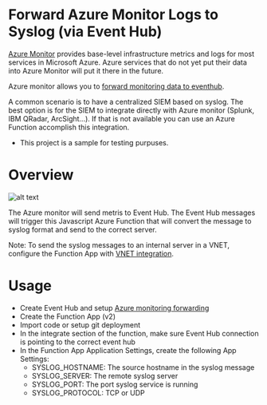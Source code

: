 # Forward Azure Monitor Logs to Syslog (via Event Hub)

[Azure Monitor](https://docs.microsoft.com/en-us/azure/monitoring-and-diagnostics/monitoring-overview-azure-monitor) provides base-level infrastructure metrics and logs for most services in Microsoft Azure. Azure services that do not yet put their data into Azure Monitor will put it there in the future.

Azure monitor allows you to [forward monitoring data to eventhub](https://azure.microsoft.com/en-us/blog/azure-monitor-send-monitoring-data-to-an-event-hub/).

A common scenario is to have a centralized SIEM based on syslog. The best option is for the SIEM to integrate directly with Azure monitor (Splunk, IBM QRadar, ArcSight...). If that is not available you can use an Azure Function accomplish this integration. 

* This project is a sample for testing purpuses.

# Overview
![alt text](https://github.com/miguelangelopereira/azuremonitor2syslog/blob/master/media/azuremonitor2syslog_overview.png "azuremonitor2syslog")

The Azure monitor will send metris to Event Hub. The Event Hub messages will trigger this Javascript Azure Function that will convert the message to syslog format and send to the correct server.

Note: To send the syslog messages to an internal server in a VNET, configure the Function App with [VNET integration](https://docs.microsoft.com/en-us/azure/app-service/web-sites-integrate-with-vnet).

# Usage
* Create Event Hub and setup [Azure monitoring forwarding](https://azure.microsoft.com/en-us/blog/azure-monitor-send-monitoring-data-to-an-event-hub/)
* Create the Function App (v2)
* Import code or setup git deployment
* In the integrate section of the function, make sure Event Hub connection is pointing to the correct event hub
* In the Function App Application Settings, create the following App Settings:
  * SYSLOG_HOSTNAME: The source hostname in the syslog message
  * SYSLOG_SERVER: The remote syslog server
  * SYSLOG_PORT: The port syslog service is running
  * SYSLOG_PROTOCOL: TCP or UDP








